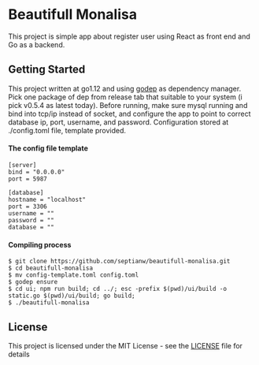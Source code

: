 # Beautifull Monalisa

This project is simple app about register user using React as front end and Go as a backend.

## Getting Started

This project written at go1.12 and using [godep]("https://github.com/golang/dep") as dependency manager.
Pick one package of dep from release tab that suitable to your system (i pick v0.5.4 as latest today).
Before running, make sure mysql running and bind into tcp/ip instead of socket, and configure the app
to point to correct database ip, port, username, and password. Configuration stored at ./config.toml file, template provided.

#### The config file template
```
[server]
bind = "0.0.0.0"
port = 5987

[database]
hostname = "localhost"
port = 3306
username = ""
password = ""
database = ""
```

#### Compiling process
```
$ git clone https://github.com/septianw/beautifull-monalisa.git
$ cd beautifull-monalisa
$ mv config-template.toml config.toml
$ godep ensure
$ cd ui; npm run build; cd ../; esc -prefix $(pwd)/ui/build -o static.go $(pwd)/ui/build; go build;
$ ./beautifull-monalisa
```

## License

This project is licensed under the MIT License - see the [LICENSE](LICENSE) file for details


